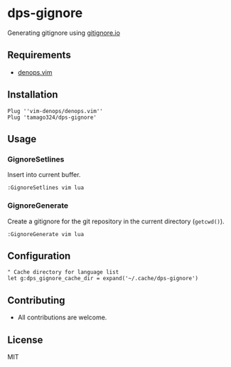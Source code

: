 # dps-gignore

Generating gitignore using [gitignore.io](https://www.toptal.com/developers/gitignore)

## Requirements

* [denops.vim](https://github.com/vim-denops/denops.vim)

## Installation

```vim
Plug ''vim-denops/denops.vim''
Plug 'tamago324/dps-gignore'
```

## Usage


### GignoreSetlines

Insert into current buffer.

```vim
:GignoreSetlines vim lua
```


### GignoreGenerate


Create a gitignore for the git repository in the current directory (`getcwd()`).

```vim
:GignoreGenerate vim lua
```


## Configuration

```vim
" Cache directory for language list
let g:dps_gignore_cache_dir = expand('~/.cache/dps-gignore')
```


## Contributing

* All contributions are welcome.


## License

MIT

